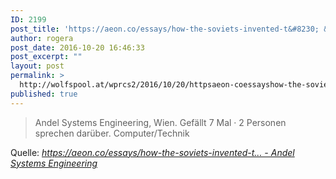 ```yaml
---
ID: 2199
post_title: 'https://aeon.co/essays/how-the-soviets-invented-t&#8230; &#8211; Andel Systems Engineering'
author: rogera
post_date: 2016-10-20 16:46:33
post_excerpt: ""
layout: post
permalink: >
  http://wolfspool.at/wprcs2/2016/10/20/httpsaeon-coessayshow-the-soviets-invented-t-andel-systems-engineering/
published: true
---
```

<blockquote>Andel Systems Engineering, Wien. Gefällt 7 Mal · 2 Personen sprechen darüber. Computer/Technik</blockquote>
Quelle: <em><a href="https://www.facebook.com/permalink.php?story_fbid=1596144124013894&amp;id=1543606505934323&amp;notif_t=notify_me_page&amp;notif_id=1476890013953203">https://aeon.co/essays/how-the-soviets-invented-t... - Andel Systems Engineering</a></em>